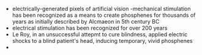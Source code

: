 - electrically-generated pixels of artificial vision
-mechanical stimulation has been recognized as a means to create phosphenes for thousands of years as initially described by Alcmaeon in 5th century BC
- electrical stimulation has been recognized for over 200 years
- Le Roy, in an unsuccessful attepmt to cure blindness, applied electric shocks to a blind patient's head, inducing temporary, vivid phosphenes
- 